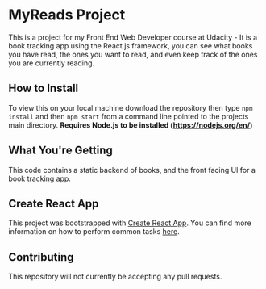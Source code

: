 # MyReads Project

This is a project for my Front End Web Developer course at Udacity - It is a book tracking app using the React.js framework, you can see what books you have read, the ones you want to read, and even keep track of the ones you are currently reading. 

## How to Install

To view this on your local machine download the repository then type `npm install` and then `npm start` from a command line pointed to the projects main directory. **Requires Node.js to be installed (https://nodejs.org/en/)**

## What You're Getting

This code contains a static backend of books, and the front facing UI for a book tracking app.

## Create React App

This project was bootstrapped with [Create React App](https://github.com/facebookincubator/create-react-app). You can find more information on how to perform common tasks [here](https://github.com/facebookincubator/create-react-app/blob/master/packages/react-scripts/template/README.md).

## Contributing

This repository will not currently be accepting any pull requests.

